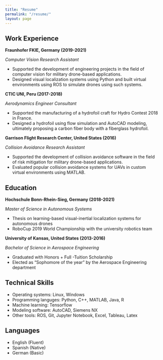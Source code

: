 ```yaml
---
title: "Resume"
permalink: "/resume/"
layout: page
---
```


## Work Experience

**Fraunhofer FKIE, Germany (2019-2021)**

*Computer Vision Research Assistant*

- Supported the development of engineering projects in the field of computer vision for military drone-based applications.
- Designed visual localization systems using Python and built virtual environments using ROS to simulate drones using such systems.

**CTIC UNI, Peru (2017-2018)**

*Aerodynamics Engineer Consultant*

- Supported the manufacturing of a hydrofoil craft for Hydro Contest 2018 in France.
- Designed a hydrofoil using flow simulation and AutoCAD modeling, ultimately proposing a carbon fiber body with a fiberglass hydrofoil.

**Garrison Flight Research Center, United States (2016)**

*Collision Avoidance Research Assistant*

- Supported the development of collision avoidance software in the field of risk mitigation for military drone-based applications.
- Evaluated popular collision avoidance systems for UAVs in custom virtual environments using MATLAB.

## Education

**Hochschule Bonn-Rhein-Sieg, Germany (2018-2021)**

*Master of Science in Autonomous Systems*

- Thesis on learning-based visual-inertial localization systems for autonomous drones
- RoboCup 2019 World Championship with the university robotics team

**University of Kansas, United States (2013-2016)**

*Bachelor of Science in Aerospace Engineering*

- Graduated with Honors + Full -Tuition Scholarship
- Elected as “Sophomore of the year” by the Aerospace Engineering department

## Technical Skills

- Operating systems: Linux, Windows
- Programming languges: Python, C++, MATLAB, Java, R
- Machine learning: Tensorflow
- Modeling software: AutoCAD, Siemens NX
- Other tools: ROS, Git, Jupyter Notebook, Excel, Tableau, Latex

## Languages

- English (Fluent)
- Spanish (Native)
- German (Basic)
